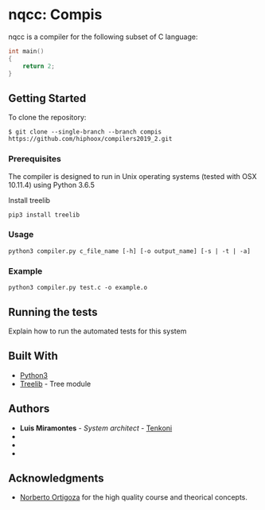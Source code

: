 # nqcc: Compis

nqcc is a compiler for the following subset of C language:

```c
int main()
{
	return 2;
}
```

## Getting Started

To clone the repository:

```
$ git clone --single-branch --branch compis https://github.com/hiphoox/compilers2019_2.git
```

### Prerequisites

The compiler is designed to run in Unix operating systems (tested with OSX 10.11.4) using Python 3.6.5

Install treelib

```
pip3 install treelib
```

### Usage

```
python3 compiler.py c_file_name [-h] [-o output_name] [-s | -t | -a] 
```

### Example

```
python3 compiler.py test.c -o example.o 
```

## Running the tests

Explain how to run the automated tests for this system


## Built With

* [Python3](https://www.python.org/download/releases/3.0/) 
* [Treelib](https://github.com/caesar0301/treelib) - Tree module

## Authors

* **Luis Miramontes** - *System architect* - [Tenkoni](https://github.com/Tenkoni)
*
*
*



## Acknowledgments

* [Norberto Ortigoza](https://github.com/hiphoox) for the high quality course and theorical concepts.

